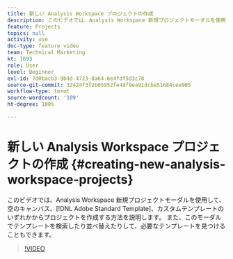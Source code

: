 ```yaml
---
title: 新しい Analysis Workspace プロジェクトの作成
description: このビデオでは、Analysis Workspace 新規プロジェクトモーダルを使用して、空のキャンバス、Adobe 標準テンプレート、カスタムテンプレートのいずれからプロジェクトを作成する方法を説明します。 また、このモーダルでテンプレートを検索したり並べ替えたりして、必要なテンプレートを見つけることもできます。
feature: Projects
topics: null
activity: use
doc-type: feature video
team: Technical Marketing
kt: 1693
role: User
level: Beginner
exl-id: 7d0bacb3-9b4d-4723-8a64-6e4fdf5d3c78
source-git-commit: 32424f3f2b05952fe4df9ea91dcbe51684cee905
workflow-type: tm+mt
source-wordcount: '109'
ht-degree: 100%

---
```


# 新しい Analysis Workspace プロジェクトの作成 {#creating-new-analysis-workspace-projects}

このビデオでは、Analysis Workspace 新規プロジェクトモーダルを使用して、空のキャンバス、[!DNL Adobe Standard Template]、カスタムテンプレートのいずれかからプロジェクトを作成する方法を説明します。 また、このモーダルでテンプレートを検索したり並べ替えたりして、必要なテンプレートを見つけることもできます。

>[!VIDEO](https://video.tv.adobe.com/v/23233/?quality=12)
